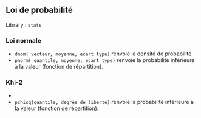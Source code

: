 ## Loi de probabilité

Library : `stats`

### Loi normale

* `dnom( vecteur, moyenne, ecart type)`  renvoie la densité de probabilité.
* `pnorm( quantile, moyenne, ecart type)` renvoie la probabilité inférieure à la valeur (fonction de répartition).

### Khi-2

*
* `pchisq(quantile, degrés de liberté)` renvoie la probabilité inférieure à la valeur (fonction de répartition).
